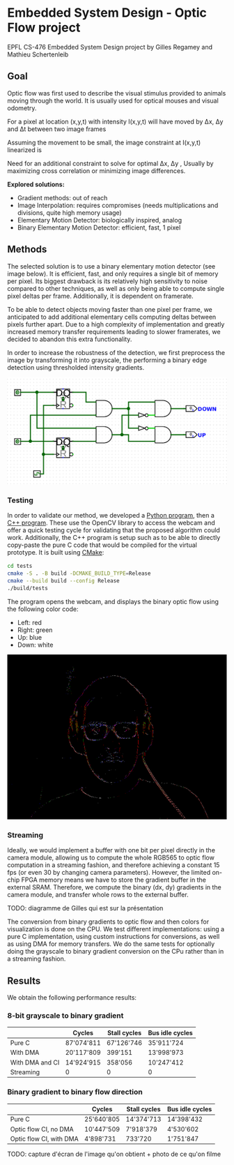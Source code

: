 # Embedded System Design - Optic Flow project

EPFL CS-476 Embedded System Design project by Gilles Regamey and Mathieu Schertenleib

## Goal

Optic flow was first used to describe the visual stimulus provided to animals moving through the world. It is usually used for optical mouses and visual odometry.

For a pixel at location (x,y,t) with intensity I(x,y,t) will have moved by Δx, Δy and Δt between two image frames

Assuming the movement to be small, the image constraint at I(x,y,t) linearized is

Need for an additional constraint to solve for optimal Δx, Δy , Usually by maximizing cross correlation or minimizing image differences.

**Explored solutions:**

- Gradient methods: out of reach
- Image Interpolation: requires compromises (needs multiplications and divisions, quite high memory usage)
- Elementary Motion Detector: biologically inspired, analog
- Binary Elementary Motion Detector: efficient, fast, 1 pixel

## Methods

The selected solution is to use a binary elementary motion detector (see image below). It is efficient, fast, and only requires a single bit of memory per pixel. Its biggest drawback is its relatively high sensitivity to noise compared to other techniques, as well as only being able to compute single pixel deltas per frame. Additionally, it is dependent on framerate.

To be able to detect objects moving faster than one pixel per frame, we anticipated to add additional elementary cells computing deltas between pixels further apart. Due to a high complexity of implementation and greatly increased memory transfer requirements leading to slower framerates, we decided to abandon this extra functionality.

In order to increase the robustness of the detection, we first preprocess the image by transforming it into grayscale, the performing a binary edge detection using thresholded intensity gradients.

![elementary_motion_detector](elementary_motion_detector.png)

### Testing

In order to validate our method, we developed a [Python program](tests/tests.py), then a [C++ program](tests/tests.cpp). These use the OpenCV library to access the webcam and offer a quick testing cycle for validating that the proposed algorithm could work. Additionally, the C++ program is setup such as to be able to directly copy-paste the pure C code that would be compiled for the virtual prototype. It is built using [CMake](tests/CMakeLists.txt):

```bash
cd tests
cmake -S . -B build -DCMAKE_BUILD_TYPE=Release
cmake --build build --config Release
./build/tests
```

The program opens the webcam, and displays the binary optic flow using the following color code:

- Left: red
- Right: green
- Up: blue
- Down: white

![flow_cpp](flow_cpp.png)

### Streaming

Ideally, we would implement a buffer with one bit per pixel directly in the camera module, allowing us to compute the whole RGB565 to optic flow computation in a streaming fashion, and therefore achieving a constant 15 fps (or even 30 by changing camera parameters). However, the limited on-chip FPGA memory means we have to store the gradient buffer in the external SRAM. Therefore, we compute the binary (dx, dy) gradients in the camera module, and transfer whole rows to the external buffer.

TODO: diagramme de Gilles qui est sur la présentation

The conversion from binary gradients to optic flow and then colors for visualization is done on the CPU. We test different implementations: using a pure C implementation, using custom instructions for conversions, as well as using DMA for memory transfers.
We do the same tests for optionally doing the grayscale to binary gradient conversion on the CPu rather than in a streaming fashion.

## Results

We obtain the following performance results:

### 8-bit grayscale to binary gradient

|                 | Cycles     | Stall cycles | Bus idle cycles |
|-----------------|------------|--------------|-----------------|
| Pure C          | 87'074'811 | 67'126'746   | 35'911'724      |
| With DMA        | 20'117'809 | 399'151      | 13'998'973      |
| With DMA and CI | 14'924'915 | 358'056      | 10'247'412      |
| Streaming       | 0          | 0            | 0               |

### Binary gradient to binary flow direction

|                         | Cycles     | Stall cycles | Bus idle cycles |
|-------------------------|------------|--------------|-----------------|
| Pure C                  | 25'640'805 | 14'374'713   | 14'398'432      |
| Optic flow CI, no DMA   | 10'447'509 | 7'918'379    | 4'530'602       |
| Optic flow CI, with DMA | 4'898'731  | 733'720      | 1'751'847       |

TODO: capture d'écran de l'image qu'on obtient + photo de ce qu'on filme
